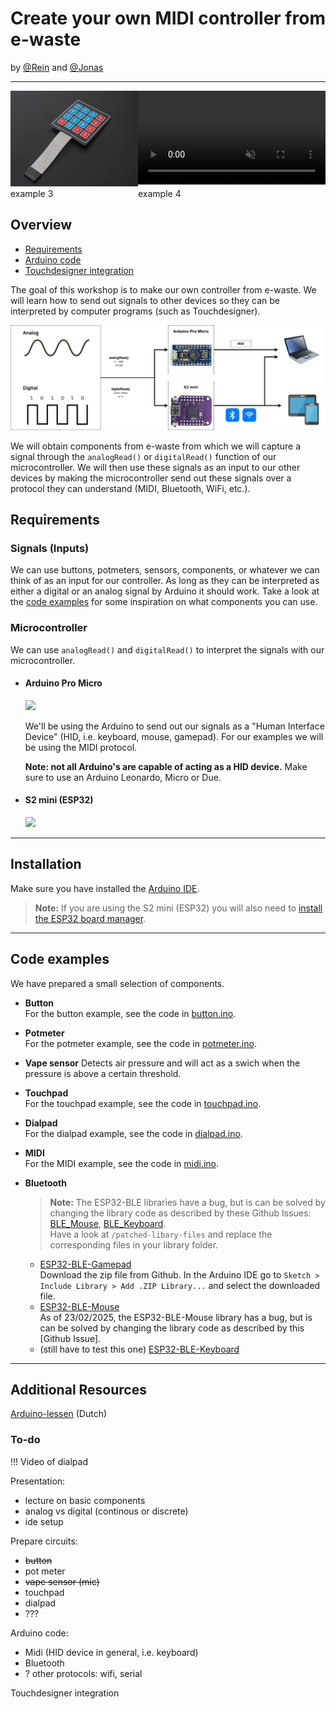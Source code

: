 # Create your own MIDI controller from e-waste

by [@Rein](https://github.com/goudreinette) and [@Jonas](https://github.com/jwestendorp)

---

<div style="display: grid; grid-template-columns: 1fr 1fr;">
  <div>
    <img src="keypad.png" alt="Keypad" style="max-width: 100%;">
  </div>
  <div>
    <video src="Cabinet-00025.mp4" autoplay controls muted loop ></video>
  </div>
  <div>example 3</div>
  <div>example 4</div>
</div>

## Overview

- [Requirements](#requirements)
- [Arduino code](#arduino-code)
- [Touchdesigner integration](#touchdesigner-integration)

The goal of this workshop is to make our own controller from e-waste. We will learn how to send out signals to other devices so they can be interpreted by computer programs (such as Touchdesigner).

![Diagram](diagram.jpg)

We will obtain components from e-waste from which we will capture a signal through the `analogRead()` or
`digitalRead()` function of our microcontroller. We will then use these signals as an input to our other devices by making the microcontroller send out these signals over a protocol they can understand (MIDI, Bluetooth, WiFi, etc.).

## Requirements

### Signals (Inputs)

We can use buttons, potmeters, sensors, components, or whatever we can think of as an input for our controller.
As long as they can be interpreted as either a digital or an analog signal by Arduino it should work.
Take a look at the [code examples](#code-examples) for some inspiration on what components you can use.

### Microcontroller

We can use
`analogRead()` and
`digitalRead()`
to interpret the signals with our microcontroller.

- #### Arduino Pro Micro

    <img style="width:10rem" src="https://cdn2.botland.store/46109-large_default/blue-pro-micro-5v16mhz-compatible-with-arduino.jpg" >

  We'll be using the Arduino to send out our signals as a "Human Interface Device" (HID, i.e. keyboard, mouse, gamepad). For our examples we will be using the MIDI protocol.

  **Note: not all Arduino's are capable of acting as a HID device.** Make sure to use an Arduino Leonardo, Micro or Due.

- #### S2 mini (ESP32)
    <img style="width:10rem; tranform:rotate(90deg)" src="https://www.wemos.cc/en/latest/_images/s2_mini_v1.0.0_1_16x16.jpg">

---

## Installation

Make sure you have installed the [Arduino IDE](https://www.arduino.cc/en/software).

> **Note:** If you are using the S2 mini (ESP32) you will also need to [install the ESP32 board manager](https://randomnerdtutorials.com/installing-the-esp32-board-in-arduino-ide-windows-instructions/).

---

## Code examples

We have prepared a small selection of components.

- **Button** <br>
  For the button example, see the code in [button.ino](examples/button/button.ino).

- **Potmeter** <br>
  For the potmeter example, see the code in [potmeter.ino](examples/potmeter/potmeter.ino).

- **Vape sensor**
  Detects air pressure and will act as a swich when the pressure is above a certain threshold.

- **Touchpad** <br>
  For the touchpad example, see the code in [touchpad.ino](examples/touchpad/touchpad.ino).
- **Dialpad** <br>
  For the dialpad example, see the code in [dialpad.ino](examples/dialpad/dialpad.ino).

- **MIDI** <br>
  For the MIDI example, see the code in [midi.ino](examples/midi/midi.ino).

- **Bluetooth** <br>

  > **Note:** The ESP32-BLE libraries have a bug, but is can be solved by changing the library code as described by these Github Issues: [BLE_Mouse](https://github.com/T-vK/ESP32-BLE-Mouse/issues/73),
  > [BLE_Keyboard](https://github.com/T-vK/ESP32-BLE-Keyboard/issues/347). <br>
  > Have a look at `/patched-libary-files` and replace the corresponding files in your library folder.

  - [ESP32-BLE-Gamepad](https://github.com/lemmingDev/ESP32-BLE-Gamepad) <br>
    Download the zip file from Github. In the Arduino IDE go to `Sketch > Include Library > Add .ZIP Library...` and select the downloaded file.
  - [ESP32-BLE-Mouse](https://github.com/T-vK/ESP32-BLE-Mouse)<br>
    As of 23/02/2025, the ESP32-BLE-Mouse library has a bug, but is can be solved by changing the library code as described by this [Github Issue].
  - (still have to test this one) [ESP32-BLE-Keyboard](https://github.com/T-vK/ESP32-BLE-Keyboard)

---

## Additional Resources

[Arduino-lessen](https://arduino-lessen.nl/) (Dutch)

### To-do

!!! Video of dialpad

Presentation:

- lecture on basic components
- analog vs digital (continous or discrete)
- ide setup

Prepare circuits:

- ~~button~~
- pot meter
- ~~vape sensor (mic)~~
- touchpad
- dialpad
- ???

Arduino code:

- Midi (HID device in general, i.e. keyboard)
- Bluetooth
- ? other protocols: wifi, serial

Touchdesigner integration
